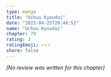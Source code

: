 ```yaml
---
type: manga
title: "Uchuu Kyoudai"
date: "2023-04-25T20:48:52"
name: "Uchuu Kyoudai"
chapter: 79
rating: 3
ratingEmoji: ⭐️⭐️⭐️
share: false
---
```


*[No review was written for this chapter]*
